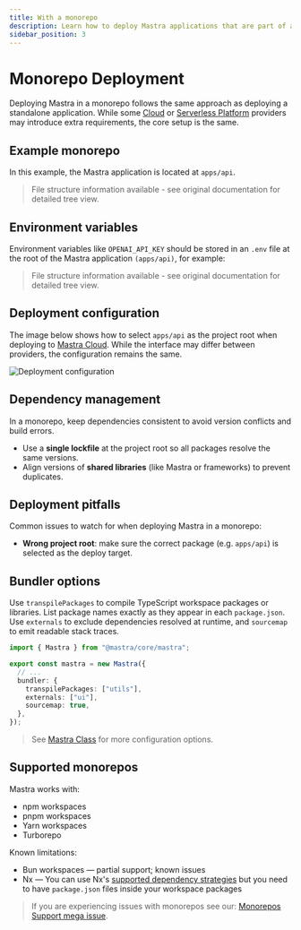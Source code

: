 ```yaml
---
title: With a monorepo
description: Learn how to deploy Mastra applications that are part of a monorepo setup
sidebar_position: 3
---
```


# Monorepo Deployment

Deploying Mastra in a monorepo follows the same approach as deploying a standalone application. While some [Cloud](/docs/deployment/cloud-providers/overview) or [Serverless Platform](/docs/deployment/serverless-platforms/overview) providers may introduce extra requirements, the core setup is the same.

## Example monorepo

In this example, the Mastra application is located at `apps/api`.

> File structure information available - see original documentation for detailed tree view.

## Environment variables

Environment variables like `OPENAI_API_KEY` should be stored in an `.env` file at the root of the Mastra application `(apps/api)`, for example:

> File structure information available - see original documentation for detailed tree view.

## Deployment configuration

The image below shows how to select `apps/api` as the project root when deploying to [Mastra Cloud](../mastra-cloud/overview). While the interface may differ between providers, the configuration remains the same.

![Deployment configuration](/img/monorepo/monorepo-mastra-cloud.jpg)

## Dependency management

In a monorepo, keep dependencies consistent to avoid version conflicts and build errors.

- Use a **single lockfile** at the project root so all packages resolve the same versions.
- Align versions of **shared libraries** (like Mastra or frameworks) to prevent duplicates.

## Deployment pitfalls

Common issues to watch for when deploying Mastra in a monorepo:

- **Wrong project root**: make sure the correct package (e.g. `apps/api`) is selected as the deploy target.

## Bundler options

Use `transpilePackages` to compile TypeScript workspace packages or libraries. List package names exactly as they appear in each `package.json`. Use `externals` to exclude dependencies resolved at runtime, and `sourcemap` to emit readable stack traces.

```typescript filename="src/mastra/index.ts" showLineNumbers copy
import { Mastra } from "@mastra/core/mastra";

export const mastra = new Mastra({
  // ...
  bundler: {
    transpilePackages: ["utils"],
    externals: ["ui"],
    sourcemap: true,
  },
});
```

> See [Mastra Class](/docs/reference/core/mastra-class) for more configuration options.

## Supported monorepos

Mastra works with:

- npm workspaces
- pnpm workspaces
- Yarn workspaces
- Turborepo

Known limitations:

- Bun workspaces — partial support; known issues
- Nx — You can use Nx's [supported dependency strategies](https://nx.dev/concepts/decisions/dependency-management) but you need to have `package.json` files inside your workspace packages

> If you are experiencing issues with monorepos see our: [Monorepos Support mega issue](https://github.com/mastra-ai/mastra/issues/6852).
